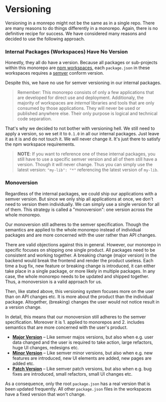 # Versioning

Versioning in a monrepo might not be the same as in a single repo. There are many reasons to do things differently in a monorepo. Again, there is no definitive recipe for success. We have considered many reasons and decided to use the following approach.

### Internal Packages (Workspaces) Have No Version

Honestly, they all do have a version. Because all packages or sub-projects within this monorepo are [npm workspaces](https://docs.npmjs.com/cli/v8/using-npm/workspaces), each `package.json` in these workspaces requires a [semver](https://semver.org/lang/de/) conform version.

Despite this, we have no use for semver versioning in our internal packages.

> Remember: This monorepo consists of only a few applications that are developed for direct use and deployment. Additionaly, the majority of workspaces are *internal* libraries and tools that are only consumed by those applications. They will never be used or published anywhere else. Their only purpose is logical and technical code separation.

That's why we decided to not bother with versioning hell. We still need to apply a version, so we set it to `0.1.0` in all our internal packages. Just leave it as it is and do not touch it. We will never change it. It's just there to satisfy the npm workspace requirements.

> **NOTE**: If you want to reference one of these internal packages, you still have to use a specific semver version and all of them still have a version. Though it will never change. Thus you can simply use the latest version: `"my-lib": "*"` referencing the latest version of `my-lib`.

### Monoversion

Regardless of the internal packages, we could ship our applications with a semver version. But since we only ship all applications at once, we don't need to version them individually. We can simply use a single version for all of them. This strategy is called a "monoversion": one version across the whole monorepo.

Our monoversion still adheres to the semver specification. Though the semantics are applied to the whole monorepo instead of individual packages and are more concerned with the user rather than API changes.

There are valid objections against this in general. However, our monorepo in specific focuses on shipping one single product. All packages need to be consistent and working together. A breaking change (major version) in the backend would break the frontend and render the product useless. Each time a bug fix, new feature or breaking change is introduced, it can either take place in a single package, or more likely in multiple packages. In any case, the whole monorepo needs to be updated and shipped together. Thus, a monoversion is a valid approach for us.

Then, like stated above, this versioning system focuses more on the user than on API changes etc. It is more about the product than the individual package. Altogether, (breaking) changes the user would not notice result in a version change.

In detail, this means that our monoversion still adheres to the semver specification. Moreover it is 1. applied to monorepos and 2. includes semantics that are more concerned with the user's product.

- **<u>Major Version</u>** – Like semver majos versions, but also when e.g. user data changed and the user is required to take action, large refactors, huge UI changes, redesigns etc.
- **<u>Minor Version</u>** – Like semver minor versions, but also when e.g. new features are introduced, new UI elements are added, new pages are added etc.
- **<u>Patch Version</u>** – Like semver patch versions, but also when e.g. bug fixes are introduced, small refactors, small UI changes etc.

As a consequence, only the root `package.json` has a real version that is been updated frequently. All other `package.json` files in the workspaces have a fixed version that won't change.